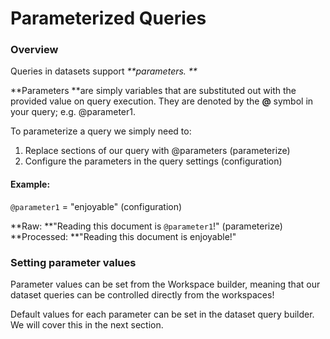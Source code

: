 # Parameterized Queries

### Overview

Queries in datasets support _**parameters. **_

**Parameters **are simply variables that are substituted out with the provided value on query execution. They are denoted by the **@** symbol in your query; e.g. @parameter1.

To parameterize a query we simply need to:

1. Replace sections of our query with @parameters          (parameterize)
2. Configure the parameters in the query settings              (configuration)

#### Example:

`@parameter1` = "enjoyable"                                                       (configuration)

**Raw:               **"Reading this document is `@parameter1`!"     (parameterize)\
**Processed:    **"Reading this document is enjoyable!"

### Setting parameter values

Parameter values can be set from the Workspace builder, meaning that our dataset queries can be controlled directly from the workspaces!

Default values for each parameter can be set in the dataset query builder. We will cover this in the next section.
